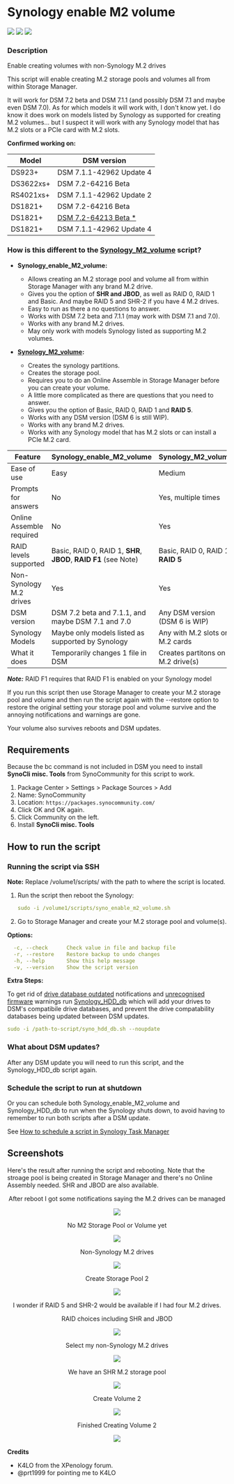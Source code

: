 # Synology enable M2 volume

<a href="https://github.com/007revad/Synology_enable_M2_volume/releases"><img src="https://img.shields.io/github/release/007revad/Synology_enable_M2_volume.svg"></a>
<a href="https://hits.seeyoufarm.com"><img src="https://hits.seeyoufarm.com/api/count/incr/badge.svg?url=https%3A%2F%2Fgithub.com%2F007revad%2FSynology_enable_M2_volumeh&count_bg=%2379C83D&title_bg=%23555555&icon=&icon_color=%23E7E7E7&title=hits&edge_flat=false"/></a>
[![](https://img.shields.io/static/v1?label=Sponsor&message=%E2%9D%A4&logo=GitHub&color=%23fe8e86)](https://github.com/sponsors/007revad)

### Description

Enable creating volumes with non-Synology M.2 drives

This script will enable creating M.2 storage pools and volumes all from within Storage Manager.

It will work for DSM 7.2 beta and DSM 7.1.1 (and possibly DSM 7.1 and maybe even DSM 7.0). As for which models it will work with, I don't know yet. I do know it does work on models listed by Synology as supported for creating M.2 volumes... but I suspect it will work with any Synology model that has M.2 slots or a PCIe card with M.2 slots.

**Confirmed working on:**

| Model        | DSM version              |
| ------------ |--------------------------|
| DS923+       | DSM 7.1.1-42962 Update 4 |
| DS3622xs+    | DSM 7.2-64216 Beta       |
| RS4021xs+    | DSM 7.1.1-42962 Update 2 |
| DS1821+      | DSM 7.2-64216 Beta       |
| DS1821+      | <a href=known_issues.md>DSM 7.2-64213 Beta *</a>  |
| DS1821+      | DSM 7.1.1-42962 Update 4 |

### How is this different to the <a href="https://github.com/007revad/Synology_M2_volume">Synology_M2_volume</a> script?

- **Synology_enable_M2_volume:**
    - Allows creating an M.2 storage pool and volume all from within Storage Manager with any brand M.2 drive.
    - Gives you the option of **SHR and JBOD**, as well as RAID 0, RAID 1 and Basic. And maybe RAID 5 and SHR-2 if you have 4 M.2 drives.
    - Easy to run as there a no questions to answer.
    - Works with DSM 7.2 beta and 7.1.1 (may work with DSM 7.1 and 7.0).
    - Works with any brand M.2 drives.
    - May only work with models Synology listed as supporting M.2 volumes.

- **<a href="https://github.com/007revad/Synology_M2_volume">Synology_M2_volume</a>:**
    - Creates the synology partitions.
    - Creates the storage pool.
    - Requires you to do an Online Assemble in Storage Manager before you can create your volume.
    - A little more complicated as there are questions that you need to answer.
    - Gives you the option of Basic, RAID 0, RAID 1 and **RAID 5**.
    - Works with any DSM version (DSM 6 is still WIP).
    - Works with any brand M.2 drives.
    - Works with any Synology model that has M.2 slots or can install a PCIe M.2 card.

| Feature                  | Synology_enable_M2_volume                         | Synology_M2_volume                |
|--------------------------|---------------------------------------------------|-----------------------------------|
| Ease of use              | Easy                                              | Medium                            |
| Prompts for answers      | No                                                | Yes, multiple times               |
| Online Assemble required | No                                                | Yes                               |
| RAID levels supported    | Basic, RAID 0, RAID 1, **SHR**, **JBOD**, **RAID F1** (see Note) | Basic, RAID 0, RAID 1, **RAID 5** |
| Non-Synology M.2 drives  | Yes                                               | Yes                               |
| DSM version              | DSM 7.2 beta and 7.1.1, and maybe DSM 7.1 and 7.0 | Any DSM version (DSM 6 is WIP)    |
| Synology Models          | Maybe only models listed as supported by Synology | Any with M.2 slots or M.2 cards   |
| What it does             | Temporarily changes 1 file in DSM                 | Creates partitons on M.2 drive(s) |

***Note:*** RAID F1 requires that RAID F1 is enabled on your Synology model

If you run this script then use Storage Manager to create your M.2 storage pool and volume and then run the script again with the --restore option to restore the original setting your storage pool and volume survive and the annoying notifications and warnings are gone.

Your volume also survives reboots and DSM updates.

## Requirements

Because the bc command is not included in DSM you need to install **SynoCli misc. Tools** from SynoCommunity for this script to work.

1. Package Center > Settings > Package Sources > Add
2. Name: SynoCommunity
3. Location: `https://packages.synocommunity.com/`
4. Click OK and OK again.
5. Click Community on the left.
6. Install **SynoCli misc. Tools**

## How to run the script

### Running the script via SSH

**Note:** Replace /volume1/scripts/ with the path to where the script is located.
1. Run the script then reboot the Synology:
    ```YAML
    sudo -i /volume1/scripts/syno_enable_m2_volume.sh
    ```
2. Go to Storage Manager and create your M.2 storage pool and volume(s).

**Options:**
```YAML
  -c, --check      Check value in file and backup file
  -r, --restore    Restore backup to undo changes
  -h, --help       Show this help message
  -v, --version    Show the script version
```

**Extra Steps:**

To get rid of <a href="images/notification.png">drive database outdated</a> notifications and <a href=images/before_running_syno_hdd_db.png>unrecognised firmware</a> warnings run <a href=https://github.com/007revad/Synology_HDD_db>Synology_HDD_db</a> which will add your drives to DSM's compatibile drive databases, and prevent the drive compatability databases being updated between DSM updates.

```YAML
sudo -i /path-to-script/syno_hdd_db.sh --noupdate
```

### What about DSM updates?

After any DSM update you will need to run this script, and the Synology_HDD_db script again. 

### Schedule the script to run at shutdown

Or you can schedule both Synology_enable_M2_volume and Synology_HDD_db to run when the Synology shuts down, to avoid having to remember to run both scripts after a DSM update.

See <a href=how_to_schedule.md/>How to schedule a script in Synology Task Manager</a>

## Screenshots

Here's the result after running the script and rebooting. Note that the stroage pool is being created in Storage Manager and there's no Online Assembly needed. SHR and JBOD are also available.

<p align="center">After reboot I got some notifications saying the M.2 drives can be managed</p>
<p align="center"><img src="/images/1b-after-reboot.png"></p>

<p align="center">No M2 Storage Pool or Volume yet</p>
<p align="center"><img src="/images/2-no-m2-volume-yet.png"></p>

<p align="center">Non-Synology M.2 drives</p>
<p align="center"><img src="/images/3-non-synology-m2-drives-2.png"></p>

<p align="center">Create Storage Pool 2</p>
<p align="center"><img src="/images/4-create-storage-pool-3.png"></p>

<p align="center">I wonder if RAID 5 and SHR-2 would be available if I had four M.2 drives.</p>

<p align="center">RAID choices including SHR and JBOD</p>
<p align="center"><img src="/images/5-raid-choices-2.png"></p>

<p align="center">Select my non-Synology M.2 drives</p>
<p align="center"><img src="/images/7-select-non-synology-drives-2.png"></p>

<p align="center">We have an SHR M.2 storage pool</p>
<p align="center"><img src="/images/10-we-have-a-m2.storage-pool-2.png"></p>

<p align="center">Create Volume 2</p>
<p align="center"><img src="/images/11-create-volume-3.png"></p>

<p align="center">Finished Creating Volume 2</p>
<p align="center"><img src="/images/13-finished-3.png"></p>

**Credits**
- K4LO from the XPenology forum.
- @prt1999 for pointing me to K4LO

